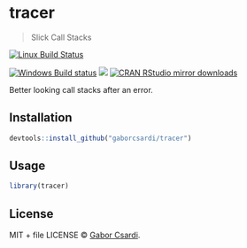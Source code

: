 
# tracer

> Slick Call Stacks

[![Linux Build Status](https://travis-ci.org/gaborcsardi/tracer.svg?branch=master)](https://travis-ci.org/gaborcsardi/tracer)

[![Windows Build status](https://ci.appveyor.com/api/projects/status/github/gaborcsardi/tracer?svg=true)](https://ci.appveyor.com/project/gaborcsardi/tracer)
[![](http://www.r-pkg.org/badges/version/tracer)](http://www.r-pkg.org/pkg/tracer)
[![CRAN RStudio mirror downloads](http://cranlogs.r-pkg.org/badges/tracer)](http://www.r-pkg.org/pkg/tracer)


Better looking call stacks after an error.

## Installation

```r
devtools::install_github("gaborcsardi/tracer")
```

## Usage

```r
library(tracer)
```

## License

MIT + file LICENSE © [Gabor Csardi](https://github.com/gaborcsardi).
